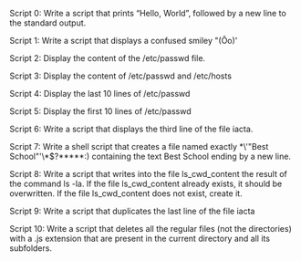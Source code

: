 Script 0: Write a script that prints “Hello, World”, followed by a new line to the standard output.

Script 1: Write a script that displays a confused smiley "(Ôo)'

Script 2: Display the content of the /etc/passwd file.

Script 3: Display the content of /etc/passwd and /etc/hosts

Script 4: Display the last 10 lines of /etc/passwd

Script 5: Display the first 10 lines of /etc/passwd

Script 6: Write a script that displays the third line of the file iacta.

Script 7: Write a shell script that creates a file named exactly \*\\'"Best School"\'\\*$\?\*\*\*\*\*:) containing the text Best School ending by a new line.

Script 8: Write a script that writes into the file ls_cwd_content the result of the command ls -la. If the file ls_cwd_content already exists, it should be overwritten. If the file ls_cwd_content does not exist, create it.

Script 9: Write a script that duplicates the last line of the file iacta

Script 10: Write a script that deletes all the regular files (not the directories) with a .js extension that are present in the current directory and all its subfolders.
